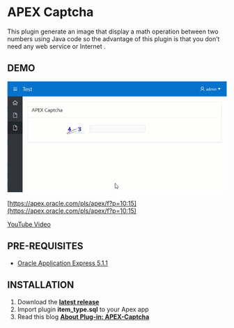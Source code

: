 # APEX Captcha

This plugin generate an image that display a math operation between two numbers using Java  code so the advantage of this plugin is that you don’t need any web service or Internet .


## DEMO ##

![](https://raw.githubusercontent.com/mortezamashhadi/APEX-Captcha/master/preview.gif?token=AsPn-nbzlCps1FW_royfQYHx8SrfW6pfks5cRq_0wA%3D%3D)



[https://apex.oracle.com/pls/apex/f?p=10:15](https://apex.oracle.com/pls/apex/f?p=10:15)

[YouTube Video](https://youtu.be/cR)

## PRE-REQUISITES ##

* [Oracle Application Express 5.1.1](https://apex.oracle.com)

## INSTALLATION ##

1. Download the **[latest release](https://github.com/mortezamashhadi/APEX-Captcha/releases/latest)**
2. Import plugin **item_type.sql** to your Apex app
3. Read this blog **[About Plug-in: APEX-Captcha](https://morteza.blogspot/08/apexcaptcha.html#more)**

